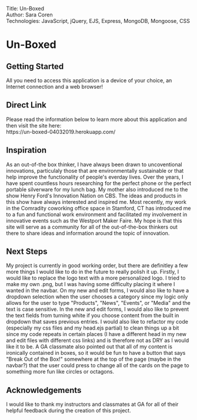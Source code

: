 <p>Title: Un-Boxed<br>
Author: Sara Coren<br>
Technologies: JavaScript, jQuery, EJS, Express, MongoDB, Mongoose, CSS</p>

<h1>Un-Boxed</h1>


<h2>Getting Started</h2>
All you need to access this application is a device of your choice, an Internet connection and a web browser! 

<h2>Direct Link</h2>
Please read the information below to learn more about this application and then visit the site here:<br>
https://un-boxed-04032019.herokuapp.com/

<h2>Inspiration</h2>
As an out-of-the box thinker, I have always been drawn to uncoventional innovations, particulaly those that are environmentally sustainable or that help improve the functionality of people's everday lives.  Over the years, I have spent countless hours researching for the perfect phone or the perfect portable silverware for my lunch bag.  My mother also introduced me to the show Henry Ford's Innovation Nation on CBS.  The ideas and products in this show have always interested and inspired me.  Most recently, my work in the Comradity coworking office space in Stamford, CT has introduced me to a fun and functional work environment and facilitated my involvement in innovative events such as the Westport Maker Faire.  My hope is that this site will serve as a community for all of the out-of-the-box thinkers out there to share ideas and information around the topic of innovation.

<h2>Next Steps</h2>
My project is currently in good working order, but there are definitley a few more things I would like to do in the future to really polish it up. Firstly, I would like to replace the logo text with a more personalized logo. I tried to make my own .png, but I was having some difficulty placing it where I wanted in the navbar.  On my new and edit forms, I would also like to have a dropdown selection when the user chooses a category since my logic only allows for the user to type "Products", "News", "Events", or "Media" and the text is case sensitive.  In the new and edit forms, I would also like to prevent the text fields from turning white if you choose content from the built in dropdown that saves previous entries.  I would also like to refactor my code (especially my css files and my head.ejs partial) to clean things up a bit since my code repeats in certain places (I have a different head in my new and edit files with different css links) and is therefore not as DRY as I would like it to be. A GA classmate also pointed out that all of my content is ironically contained in boxes, so it would be fun to have a button that says "Break Out of the Box!" somewhere at the top of the page (maybe in the navbar?) that the user could press to change all of the cards on the page to something more fun like circles or octagons.

<h2>Acknowledgements</h2>
<p> I would like to thank my instructors and classmates at GA for all of their helpful feedback during the creation of this project. </p>